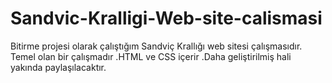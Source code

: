 # Sandvic-Kralligi-Web-site-calismasi
Bitirme projesi olarak çalıştığım Sandviç Krallığı web sitesi çalışmasıdır. Temel olan bir çalışmadır .HTML ve CSS içerir .Daha geliştirilmiş hali yakında paylaşılacaktır.
